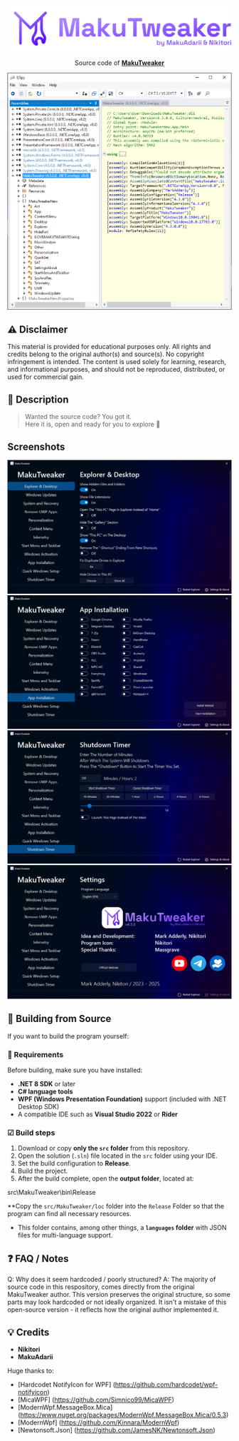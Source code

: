 <img src="https://github.com/individual55/MakuTweaker/blob/main/images/logo.png" alt="MakuTweaker">

<p align="center">
Source code of <a href="https://makutweaker.en.uptodown.com/windows"><strong>MakuTweaker</strong></a>
</p>

<img src="https://github.com/individual55/MakuTweaker/blob/main/images/codepreview.png" alt="Code">

## ⚠ Disclaimer
This material is provided for educational purposes only. All rights and credits belong to the 
original author(s) and source(s). No copyright infringement is intended. The content is used solely 
for learning, research, and informational purposes, and should not be reproduced, distributed, or 
used for commercial gain.

## 🧰 Description

> Wanted the source code? You got it.  
> Here it is, open and ready for you to explore 🚀

## Screenshots

<img src="https://github.com/individual55/MakuTweaker/blob/main/images/screenshots/1.png" alt="1">
<img src="https://github.com/individual55/MakuTweaker/blob/main/images/screenshots/2.png" alt="2">
<img src="https://github.com/individual55/MakuTweaker/blob/main/images/screenshots/3.png" alt="3">
<img src="https://github.com/individual55/MakuTweaker/blob/main/images/screenshots/4.png" alt="4">

## 🔨 Building from Source

If you want to build the program yourself:

### 🧩 Requirements
Before building, make sure you have installed:
- **.NET 8 SDK** or later
- **C# language tools**
- **WPF (Windows Presentation Foundation)** support (included with .NET Desktop SDK)
- A compatible IDE such as **Visual Studio 2022** or **Rider**

### ☑ Build steps

1. Download or copy **only the `src` folder** from this repository.
2. Open the solution (`.sln`) file located in the `src` folder using your IDE.
3. Set the build configuration to **Release**.
4. Build the project.
5. After the build complete, open the **output folder**, located at:

src\MakuTweaker\bin\Release

**Copy the `src/MakuTweaker/loc` folder into the 
`Release` Folder so that the program can find all necessary resources.
- This folder contains, among other things, a **`languages` folder** with JSON 
files for multi-language support.

## ❓ FAQ / Notes
Q: Why does it seem hardcoded / poorly structured?
A: The majority of source code in this respository, comes directly from the original MakuTweaker author.
This version preserves the original structure, so 
some parts may look hardcoded or not ideally organized.
It isn't a mistake of this open-source version - it reflects how the original author implemented it.

## 💡 Credits

- **Nikitori**
- **MakuAdarii**

Huge thanks to:  

- [Hardcodet NotifyIcon for WPF] (https://github.com/hardcodet/wpf-notifyicon)  
- [MicaWPF] (https://github.com/Simnico99/MicaWPF)  
- [ModernWpf.MessageBox.Mica] (https://www.nuget.org/packages/ModernWpf.MessageBox.Mica/0.5.3)  
- [ModernWpf] (https://github.com/Kinnara/ModernWpf)  
- [Newtonsoft.Json] (https://github.com/JamesNK/Newtonsoft.Json) 
